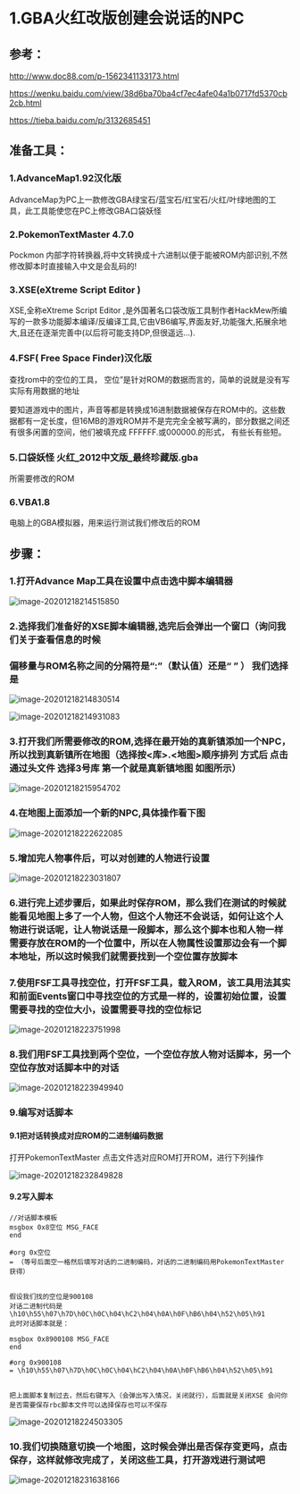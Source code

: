 # 1.GBA火红改版创建会说话的NPC

## 参考：

http://www.doc88.com/p-1562341133173.html

https://wenku.baidu.com/view/38d6ba70ba4cf7ec4afe04a1b0717fd5370cb2cb.html

https://tieba.baidu.com/p/3132685451

## 准备工具：

### 1.AdvanceMap1.92汉化版

AdvanceMap为PC上一款修改GBA绿宝石/蓝宝石/红宝石/火红/叶绿地图的工具，此工具能使您在PC上修改GBA口袋妖怪

### 2.PokemonTextMaster 4.7.0

Pockmon 内部字符转换器,将中文转换成十六进制以便于能被ROM内部识别,不然修改脚本时直接输入中文是会乱码的!

### 3.XSE(eXtreme Script Editor )

XSE,全称eXtreme Script Editor ,是外国著名口袋改版工具制作者HackMew所编写的一款多功能脚本编译/反编译工具,它由VB6编写,界面友好,功能强大,拓展余地大,且还在逐渐完善中(以后将可能支持DP,但很遥远...).

### 4.FSF( Free Space Finder)汉化版

查找rom中的空位的工具， 空位”是针对ROM的数据而言的，简单的说就是没有写实际有用数据的地址

要知道游戏中的图片，声音等都是转换成16进制数据被保存在ROM中的。这些数据都有一定长度，但16MB的游戏ROM并不是完完全全被写满的，部分数据之间还有很多闲置的空间，他们被填充成 FFFFFF.或000000.的形式， 有些长有些短。

### 5.口袋妖怪 火红_2012中文版_最终珍藏版.gba

所需要修改的ROM

### 6.VBA1.8

电脑上的GBA模拟器，用来运行测试我们修改后的ROM







## 步骤：

### 1.打开Advance Map工具在设置中点击选中脚本编辑器

![image-20201218214515850](https://raw.githubusercontent.com/yusenyi123/pictures1/master/imgs/20201218214706.png)

### 2.选择我们准备好的XSE脚本编辑器,选完后会弹出一个窗口（询问我们关于查看信息的时候

### 偏移量与ROM名称之间的分隔符是“:”（默认值）还是“ ”  ） 我们选择是

![image-20201218214830514](https://raw.githubusercontent.com/yusenyi123/pictures1/master/imgs/20201218214830.png)

![image-20201218214931083](https://raw.githubusercontent.com/yusenyi123/pictures1/master/imgs/20201218214931.png)

### 3.打开我们所需要修改的ROM,选择在最开始的真新镇添加一个NPC，所以找到真新镇所在地图（选择按<库>.<地图>顺序排列  方式后    点击通过头文件  选择3号库 第一个就是真新镇地图    如图所示）

![image-20201218215954702](https://raw.githubusercontent.com/yusenyi123/pictures1/master/imgs/20201218215954.png)

### 4.在地图上面添加一个新的NPC,具体操作看下图

![image-20201218222622085](https://raw.githubusercontent.com/yusenyi123/pictures1/master/imgs/20201218222622.png)

### 5.增加完人物事件后，可以对创建的人物进行设置

![image-20201218223031807](https://raw.githubusercontent.com/yusenyi123/pictures1/master/imgs/20201218223031.png)





### 6.进行完上述步骤后，如果此时保存ROM，那么我们在测试的时候就能看见地图上多了一个人物，但这个人物还不会说话，如何让这个人物进行说话呢，让人物说话是一段脚本，那么这个脚本也和人物一样需要存放在ROM的一个位置中，所以在人物属性设置那边会有一个脚本地址，所以这时候我们就需要找到一个空位置存放脚本



### 7.使用FSF工具寻找空位，打开FSF工具，载入ROM，该工具用法其实和前面Events窗口中寻找空位的方式是一样的，设置初始位置，设置需要寻找的空位大小，设置需要寻找的空位标记



![image-20201218223751998](https://raw.githubusercontent.com/yusenyi123/pictures1/master/imgs/20201218223752.png)



### 8.我们用FSF工具找到两个空位，一个空位存放人物对话脚本，另一个空位存放对话脚本中的对话

![image-20201218223949940](https://raw.githubusercontent.com/yusenyi123/pictures1/master/imgs/20201218223949.png)

### 9.编写对话脚本

#### 9.1把对话转换成对应ROM的二进制编码数据

打开PokemonTextMaster  点击文件选对应ROM打开ROM，进行下列操作

![image-20201218232849828](https://raw.githubusercontent.com/yusenyi123/pictures1/master/imgs/20201218232849.png)

#### 9.2写入脚本

```
//对话脚本模板
msgbox 0x8空位 MSG_FACE
end

#org 0x空位
= （等号后面空一格然后填写对话的二进制编码，对话的二进制编码用PokemonTextMaster获得）


假设我们找的空位是900108
对话二进制代码是\h10\h55\h07\h7D\h0C\h0C\h04\hC2\h04\h0A\h0F\hB6\h04\h52\h05\h91
此时对话脚本就是：

msgbox 0x8900108 MSG_FACE
end

#org 0x900108
= \h10\h55\h07\h7D\h0C\h0C\h04\hC2\h04\h0A\h0F\hB6\h04\h52\h05\h91


把上面脚本复制过去，然后右键写入（会弹出写入情况，关闭就行），后面就是关闭XSE 会问你是否需要保存rbc脚本文件可以选择保存也可以不保存

```

![image-20201218224503305](https://raw.githubusercontent.com/yusenyi123/pictures1/master/imgs/20201218224503.png)

### 10.我们切换随意切换一个地图，这时候会弹出是否保存变更吗，点击保存，这样就修改完成了，关闭这些工具，打开游戏进行测试吧

![image-20201218231638166](https://raw.githubusercontent.com/yusenyi123/pictures1/master/imgs/20201218231638.png)

